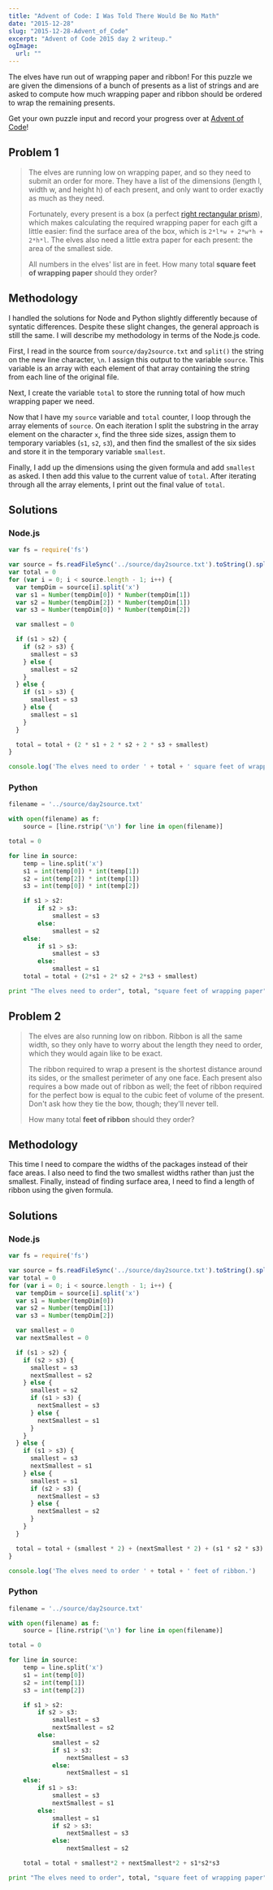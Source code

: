 ```yaml
---
title: "Advent of Code: I Was Told There Would Be No Math"
date: "2015-12-28"
slug: "2015-12-28-Advent_of_Code"
excerpt: "Advent of Code 2015 day 2 writeup."
ogImage:
  url: ""
---
```


The elves have run out of wrapping paper and ribbon! For this puzzle we are given the dimensions of a bunch of presents as a list of strings and are asked to compute how much wrapping paper and ribbon should be ordered to wrap the remaining presents.

Get your own puzzle input and record your progress over at [Advent of Code](http://adventofcode.com/)!

## Problem 1

>The elves are running low on wrapping paper, and so they need to submit an order for more. They have a list of the dimensions (length l, width w, and height h) of each present, and only want to order exactly as much as they need.
>
>Fortunately, every present is a box (a perfect [right rectangular prism](https://en.wikipedia.org/wiki/Cuboid#Rectangular_cuboid)), which makes calculating the required wrapping paper for each gift a little easier: find the surface area of the box, which is `2*l*w + 2*w*h + 2*h*l`. The elves also need a little extra paper for each present: the area of the smallest side.
>
>All numbers in the elves' list are in feet. How many total **square feet of wrapping paper** should they order?

## Methodology
I handled the solutions for Node and Python slightly differently because of syntatic differences. Despite these slight changes, the general approach is still the same. I will describe my methodology in terms of the Node.js code.

First, I read in the source from `source/day2source.txt` and `split()` the string on the new line character, `\n`. I assign this output to the variable `source`. This variable is an array with each element of that array containing the string from each line of the original file.

Next, I create the variable `total` to store the running total of how much wrapping paper we need.

Now that I have my `source` variable and `total` counter, I loop through the array elements of `source`. On each iteration I split the substring in the array element on the character `x`, find the three side sizes, assign them to temporary variables (`s1`, `s2`, `s3`), and then find the smallest of the six sides and store it in the temporary variable `smallest`.

Finally, I add up the dimensions using the given formula and add `smallest` as asked. I then add this value to the current value of `total`. After iterating through all the array elements, I print out the final value of `total`.

## Solutions

### Node.js

```js
var fs = require('fs')

var source = fs.readFileSync('../source/day2source.txt').toString().split('\n')
var total = 0
for (var i = 0; i < source.length - 1; i++) {
  var tempDim = source[i].split('x')
  var s1 = Number(tempDim[0]) * Number(tempDim[1])
  var s2 = Number(tempDim[2]) * Number(tempDim[1])
  var s3 = Number(tempDim[0]) * Number(tempDim[2])

  var smallest = 0

  if (s1 > s2) {
    if (s2 > s3) {
      smallest = s3
    } else {
      smallest = s2
    }
  } else {
    if (s1 > s3) {
      smallest = s3
    } else {
      smallest = s1
    }
  }

  total = total + (2 * s1 + 2 * s2 + 2 * s3 + smallest)
}

console.log('The elves need to order ' + total + ' square feet of wrapping paper.')
```

### Python

```python
filename = '../source/day2source.txt'

with open(filename) as f:
    source = [line.rstrip('\n') for line in open(filename)]

total = 0

for line in source:
    temp = line.split('x')
    s1 = int(temp[0]) * int(temp[1])
    s2 = int(temp[2]) * int(temp[1])
    s3 = int(temp[0]) * int(temp[2])

    if s1 > s2:
        if s2 > s3:
            smallest = s3
        else:
            smallest = s2
    else:
        if s1 > s3:
            smallest = s3
        else:
            smallest = s1
    total = total + (2*s1 + 2* s2 + 2*s3 + smallest)

print "The elves need to order", total, "square feet of wrapping paper"
```

## Problem 2
>The elves are also running low on ribbon. Ribbon is all the same width, so they only have to worry about the length they need to order, which they would again like to be exact.
>
>The ribbon required to wrap a present is the shortest distance around its sides, or the smallest perimeter of any one face. Each present also requires a bow made out of ribbon as well; the feet of ribbon required for the perfect bow is equal to the cubic feet of volume of the present. Don't ask how they tie the bow, though; they'll never tell.
>
>How many total **feet of ribbon** should they order?

## Methodology
This time I need to compare the widths of the packages instead of their face areas. I also need to find the two smallest widths rather than just the smallest. Finally, instead of finding surface area, I need to find a length of ribbon using the given formula.

## Solutions

### Node.js

```js
var fs = require('fs')

var source = fs.readFileSync('../source/day2source.txt').toString().split('\n')
var total = 0
for (var i = 0; i < source.length - 1; i++) {
  var tempDim = source[i].split('x')
  var s1 = Number(tempDim[0])
  var s2 = Number(tempDim[1])
  var s3 = Number(tempDim[2])

  var smallest = 0
  var nextSmallest = 0

  if (s1 > s2) {
    if (s2 > s3) {
      smallest = s3
      nextSmallest = s2
    } else {
      smallest = s2
      if (s1 > s3) {
        nextSmallest = s3
      } else {
        nextSmallest = s1
      }
    }
  } else {
    if (s1 > s3) {
      smallest = s3
      nextSmallest = s1
    } else {
      smallest = s1
      if (s2 > s3) {
        nextSmallest = s3
      } else {
        nextSmallest = s2
      }
    }
  }

  total = total + (smallest * 2) + (nextSmallest * 2) + (s1 * s2 * s3)
}

console.log('The elves need to order ' + total + ' feet of ribbon.')
```

### Python

```python
filename = '../source/day2source.txt'

with open(filename) as f:
    source = [line.rstrip('\n') for line in open(filename)]

total = 0

for line in source:
    temp = line.split('x')
    s1 = int(temp[0])
    s2 = int(temp[1])
    s3 = int(temp[2])

    if s1 > s2:
        if s2 > s3:
            smallest = s3
            nextSmallest = s2
        else:
            smallest = s2
            if s1 > s3:
                nextSmallest = s3
            else:
                nextSmallest = s1
    else:
        if s1 > s3:
            smallest = s3
            nextSmallest = s1
        else:
            smallest = s1
            if s2 > s3:
                nextSmallest = s3
            else:
                nextSmallest = s2

    total = total + smallest*2 + nextSmallest*2 + s1*s2*s3

print "The elves need to order", total, "square feet of wrapping paper"
```
